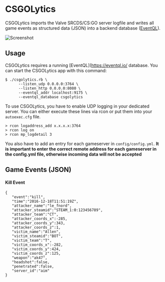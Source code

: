 CSGOLytics
==========

CSGOLytics imports the Valve SRCDS/CS:GO server logfile and writes all game events as structured data (JSON) into a backend database ([EventQL](https://eventql.io/)).

![Screenshot](https://raw.githubusercontent.com/paulasmuth/csgolytics/master/screenshot.png)

Usage
-----

CSGOLytics requires a running [EventQL](https://eventql.io/ database. You can start the CSGOLytics app with this command:

    $ ./csgolytics.rb \
          --listen_udp 0.0.0.0:3764 \
          --listen_http 0.0.0.0:8080 \
          --eventql_addr localhost:9175 \
          --eventql_database csgolytics

To use CSGOLytics, you have to enable UDP logging in your dedicated server. You can either execute these lines via rcon or put them into your `autoexec.cfg` file.

    > rcon logaddress_add x.x.x.x:3764
    > rcon log on
    > rcon mp_logdetail 3

You also have to add an entry for each gameserver in `config/config.yml`. **It is important to enter the correct remote address for each gameserver in the config.yml file, otherwise incoming data will not be accepted**


Game Events (JSON)
------------------

#### Kill Event

    {  
       "event":"kill",
       "time":"2016-12-18T11:51:19Z",
       "attacker_name":"le_fnord",
       "attacker_steamid":"STEAM_1:0:123456789",
       "attacker_team":"CT",
       "attacker_coords_x":-285,
       "attacker_coords_y":343,
       "attacker_coords_z":1,
       "victim_name":"Allen",
       "victim_steamid":"BOT",
       "victim_team":"T",
       "victim_coords_x":-282,
       "victim_coords_y":424,
       "victim_coords_z":125,
       "weapon":"ak47",
       "headshot":false,
       "penetrated":false,
       "server_id":"aim"
    }
